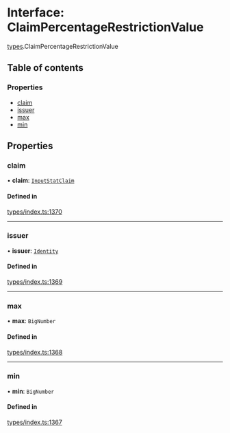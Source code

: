 # Interface: ClaimPercentageRestrictionValue

[types](../wiki/types).ClaimPercentageRestrictionValue

## Table of contents

### Properties

- [claim](../wiki/types.ClaimPercentageRestrictionValue#claim)
- [issuer](../wiki/types.ClaimPercentageRestrictionValue#issuer)
- [max](../wiki/types.ClaimPercentageRestrictionValue#max)
- [min](../wiki/types.ClaimPercentageRestrictionValue#min)

## Properties

### claim

• **claim**: [`InputStatClaim`](../wiki/types#inputstatclaim)

#### Defined in

[types/index.ts:1370](https://github.com/PolymeshAssociation/polymesh-sdk/blob/e978aefd/src/types/index.ts#L1370)

___

### issuer

• **issuer**: [`Identity`](../wiki/api.entities.Identity.Identity)

#### Defined in

[types/index.ts:1369](https://github.com/PolymeshAssociation/polymesh-sdk/blob/e978aefd/src/types/index.ts#L1369)

___

### max

• **max**: `BigNumber`

#### Defined in

[types/index.ts:1368](https://github.com/PolymeshAssociation/polymesh-sdk/blob/e978aefd/src/types/index.ts#L1368)

___

### min

• **min**: `BigNumber`

#### Defined in

[types/index.ts:1367](https://github.com/PolymeshAssociation/polymesh-sdk/blob/e978aefd/src/types/index.ts#L1367)
